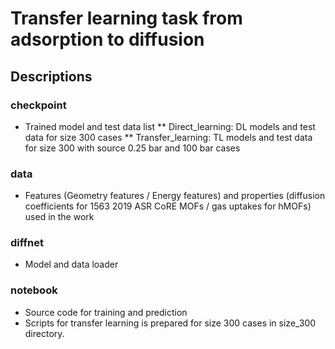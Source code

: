 # Transfer learning task from adsorption to diffusion

## Descriptions
### checkpoint
* Trained model and test data list
** Direct_learning: DL models and test data for size 300 cases
** Transfer_learning: TL models and test data for size 300 with source 0.25 bar and 100 bar cases

### data
* Features (Geometry features / Energy features) and properties (diffusion coefficients for 1563 2019 ASR CoRE MOFs / gas uptakes for hMOFs) used in the work

### diffnet
* Model and data loader

### notebook
* Source code for training and prediction
* Scripts for transfer learning is prepared for size 300 cases in size_300 directory.
